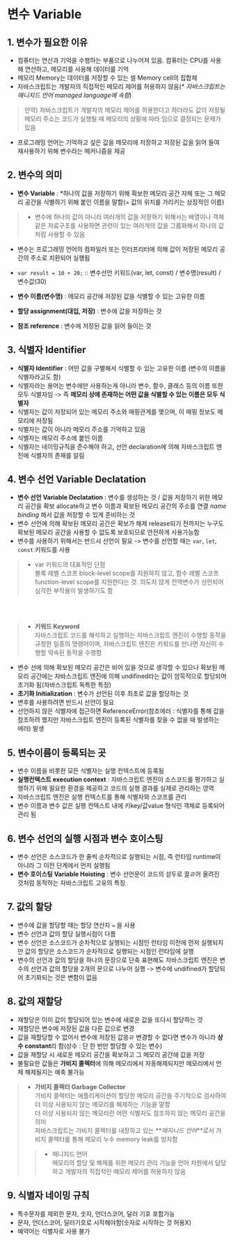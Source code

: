 # 변수 Variable

## 1. 변수가 필요한 이유
- 컴퓨터는 연산과 기억을 수행하는 부품으로 나누어져 있음. 컴퓨터는 CPU를 사용해 연산하고, 메모리를 사용해 데이터를 기억
- 메모리 Memory는 데이터를 저장할 수 있는 셀 Memory cell의 집합체
- 자바스크립트는 개발자의 직접적인 메모리 제어를 허용하지 않음(_* 자바스크립트는 매니지드 언어 managed language에 속함_)
> 만약) 자바스크립트가 개발자의 메모리 제어를 허용한다고 하더라도 값이 저장될 메모리 주소는 코드가 실행될 때 메모리의 상황에 따라 임으로 결정되는 문제가 있음
- 프로그래밍 언어는 기억하고 싶은 값을 메모리에 저장하고 저장된 값을 읽어 들여 재사용하기 위해 변수라는 메커니즘을 제공

## 2. 변수의 의미
- **변수 Variable** : *하나의 값을 저장하기 위해 확보한 메모리 공간 자체 또는 그 메모리 공간을 식별하기 위해 붙인 이름을 말함(= 값의 위치를 가리키는 상징적인 이름)
> * 변수에 하나의 값이 아니라 여러개의 값을 저장하기 위해서는 배열이나 객체같은 자료구조를 사용하면 관련이 있는 여러개의 값을 그룹화해서 하나의 값처럼 사용할 수 있음
- 변수는 프로그래밍 언어의 컴파일러 또는 인터프리터에 의해 값이 저장된 메모리 공간의 주소로 치환되어 실행됨

- `var result = 10 + 20;` :: 변수선언 키워드(var, let, const) / 변수명(result) / 변수값(30)
- **변수 이름(변수명)** : 메모리 공간에 저장된 값을 식별할 수 있는 고유한 이름
- **할당 assignment(대입, 저장)** : 변수에 값을 저장하는 것
- **참조 reference** : 변수에 저장된 값을 읽어 들이는 것

## 3. 식별자 Identifier
- **식별자 Identifier** : 어떤 값을 구별해서 식별할 수 있는 고유한 이름 (변수의 이름을 식별자라고도 함)
- 식별자라는 용어는 변수에만 사용하는게 아니라 변수, 함수, 클래스 등의 이름 또한 모두 식별자임 -> 즉 **메모리 상에 존재하는 어떤 값을 식별할 수 있는 이름은 모두 식별자**
- 식별자는 값이 저장되어 있는 메모리 주소와 매핑관계를 맺으며, 이 매핑 정보도 메모리에 저장됨
- 식별자는 값이 아니라 메모리 주소를 기억하고 있음
- 식별자는 메모리 주소에 붙인 이름
- 식별자는 네이밍규칙을 준수해야 하고, 선언 declaration에 의해 자바스크립트 엔진에 식별자의 존재를 알림

## 4. 변수 선언 Variable Declatation
- **변수 선언 Variable Declatation** : 변수를 생성하는 것 / 값을 저장하기 위한 메모리 공간을 확보 allocate하고 변수 이름과 확보된 메모리 공간의 주소를 연결 _name binding_ 해서 값을 저장할 수 있게 준비하는 것
- 변수 선언에 의해 확보된 메모리 공간은 확보가 해제 release되기 전까지는 누구도 확보된 메모리 공간을 사용할 수 없도록 보호되므로 안전하게 사용가능함
- 변수를 사용하기 위해서는 반드시 선언이 필요 -> 변수를 선언할 때는 `var`, `let`, `const` 키워드를 사용
> - var 키워드의 대표적인 단점 <br />
> 블록 레벨 스코프 block-level scope를 지원하지 않고, 함수 레벨 스코프 function-level scope를 지원한다는 것. 의도치 않게 전역변수가 선언되어 심각한 부작용이 발생하기도 함
<br />
<br />

> - **키워드 Keyword** <br />
> 자바스크립트 코드를 해석하고 실행하는 자바스크립트 엔진이 수행할 동작을 규정한 일종의 명령어이며, 자바스크립트 엔진은 키워드를 만나면 자신이 수행할 약속된 동작을 수행함

- 변수 선에 의해 확보된 메모리 공간은 비어 있을 것으로 생각할 수 있으나 확보된 메모리 공간에는 자바스크립트 엔진에 의해 undifined라는 값이 암묵적으로 할당되어 초기화 됨(자바스크립트 독특한 특징)
- **초기화 Initialization** : 변수가 선언된 이후 최초로 값을 할당하는 것
- 변후를 사용하려면 반드시 선언이 필요
- 선언하지 않은 식별자에 접근하면 ReferenceError(참조에러 : 식별자를 통해 값을 참조하려 했지만 자바스크립트 엔진이 등록된 식별자를 찾을 수 없을 때 발생하는 에러) 발생

## 5. 변수이름이 등록되는 곳
- 변수 이름을 비롯한 모든 식별자는 실행 컨텍스트에 등록됨
- **실행컨텍스트 execution context** : 자바스크립트 엔진이 소스코드를 평가하고 실행하기 위해 필요한 환경을 제공하고 코드의 실행 결과를 실제로 관리하는 영역
- 자바스크립트 엔진은 실행 컨텍스트를 통해 식별자와 스코프를 관리
- 변수 이름과 변수 값은 실행 컨텍스트 내에 키key/값value 형식인 객체로 등록되어 관리 됨


## 6. 변수 선언의 실행 시점과 변수 호이스팅
- 변수 선언은 소스코드가 한 줄씩 순차적으로 실행되는 시점, 즉 런타임 runtime이 아니라 그 이전 단계에서 먼저 실행됨
- **변수 호이스팅 Variable Hoisting** : 변수 선언문이 코드의 섣두로 끌ㄹ어 올려진 것처럼 동작하는 자바스크립트 고유의 특징

## 7. 값의 할당
- 변수에 값을 할당할 때는 할당 연산자 `=` 을 사용
- 변수 선언과 값의 할당 실행시점이 다름
- 변수 선언은 소스코드가 순차적으로 실행되는 시점인 런타임 이전에 먼저 실행되지만 값의 할당은 소스코드가 순차적으로 실행되는 시점인 런타임에 실행
- 변수의 선언과 값의 할당을 하나의 문장으로 단축 표현해도 자바스크립트 엔진은 변수의 선언과 값의 할당을 2개의 문으로 나누어 실행 -> 변수에 undifined가 할당되어 초기화되는 것은 변함이 없음

## 8. 값의 재할당
- 재할당은 이미 값이 할당되어 있는 변수에 새로운 값을 또다시 할당하는 것
- 재할당은 변수에 저장된 값을 다른 값으로 변경
- 값을 재할당할 수 없어서 변수에 저장된 값응ㄹ 변경할 수 없다면 변수가 아니라 **상수 constant**라 함(상수 : 단 한 번만 할당할 수 있는 변수)
- 값을 재할당 시 새로운 메모리 공간을 확보하고 그 메모리 공간에 값을 저장
- 불필요한 값들은 **가비지 콜렉터**에 의해 메모리에서 자동해제되지만 메모리에서 언제 해제될지는 예축 불가능
> - **가비지 콜렉터 Garbage Collector** <br />
> 가비지 콜렉터는 애플리케이션이 할당한 메모리 공간을 주기적으로 검사하여 더 이상 사용되지 않는 메모리를 해제하는 기능을 말함<br />
> 더 이상 사용되지 않는 메모리란 어떤 식별자도 참조하지 않는 메모리 공간을 의미<br />
> 자바스크립트는 가비지 콜렉터를 내장하고 있는 **_매지니드 언어_**로서 가비지 콜렉터를 통해 메모리 누수 memory leak를 방지함<br />
>> - 매니지드 언어<br />
>> 메모리의 할당 및 해제를 위한 메모리 관리 기능을 언어 차원에서 담당하고 개발자의 직접적인 메모리 제어를 허용하지 않음<br />

## 9. 식별자 네이밍 규칙
- 특수문자를 제외한 문자, 숫자, 언더스코어, 달러 기호 포함가능
- 문자, 언더스코어, 달러기호로 시작해야함(숫자로 시작하는 것 허용X)
- 예약어는 식별자로 사용 불가



